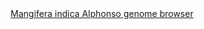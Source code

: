 <div id="Mangifera_indica_Alphonso_genome_browser" align="center">
  <a href="https://ink-blot.github.io/?sessionURL=blob:zZVrb7M2FID_yuRPm0QIJFAg33JPc2tImuurV5EBA07AJrbJhar_fW7WvNO0am2nXSohBOaYc46fx_AEjohxTAmogYqqm6oJFMBjeprBNEvQGKaIg1oIE44UwFCIGCI.ArUnEEIu4Hw6lBNjITJeK5cDGJYiRGiKfa7yqgqzEqe5iJEMLVVUmMKCEnjiqk9TGSxgGSZZTAmnZej7iPOSVs4QibYnKE.3Z9vrK9E2zROBr1m3sghZWKCGUFaLSYDO7xTykcyR1avuR5VsY55dYrf1uVhfZpB2vEax8Je7h9Pw0JwGk9Wg3w05fjyilpE49RjfafdpbxzlLCsvCPLc.mO_EULjMLJ2aD5PXLe7aT5MRd3VjZMfkOyi3fmNcaPl3A.y5rG_mtyf573jspedLdkQBs8KSKify2UHfsx0q2Yqmm0ohumUXq5MxTEd2TajGNS.fVeAYNDfy.hvT0BcMskGcHTIr5gUQFmAGKiVHE2zdMepmIZlaI6jPytPIGfJPwwvhUTSwFsUYLENqFA5ZUJyisKwqkaFrCfEyZWdTPx.8BciW2_pVoKCKlsXQ80cdoad0y420.l03LUf5yvT5YfNouEYu3me1XsOPXftVebFsFUMmT_pEVV4WHb04dZDylIoZOjLkLx_JQsJoQKKl_2qgBjhKJYxlqYAnyZUcgYs8n7WlJ_koZvaLzLoiDn2cILFZSlT0hOoVSvmnaH_UKP676jwY_fOplO7YuuOXd3qW4lfyE9IsOUk46rsRj364Z_M.PTcLySKMIqHKnMWLurySI.maX8T6azf9C3iMSN0BAz23U5h1ydBNDicO7n72Miri11_QUi.Xo__KMrnV_HmjRz5XZsjZBgS8aYOuuVYlb8Q6FUT43_R5AVs8rdFeWv2F1IFQe00GgvTDgZw_QDn7ThcJhM9HuyZP8R1c5zXR_E5L9qF3ptqjenImI32G89czif2qBX6n1LlzZX8vCy6od1Z79ti_oe2qB5MP6DFa9gX4r9ym5T6XsW.MG_V2oQnvPZXl6pfX.VWuxhs2vyQjqOwos0ObsJwvnB54cUFtWZw0mYJkR29x_.2NjfQv93efiYJjkiKrqhfud09f3_.FQ--">Mangifera indica Alphonso genome browser</a>
</div>

